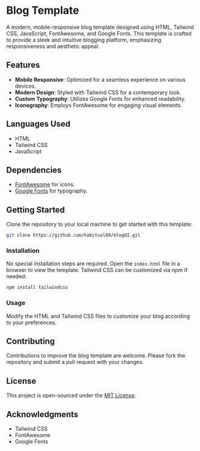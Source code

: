 # Blog Template

A modern, mobile-responsive blog template designed using HTML, Tailwind CSS, JavaScript, FontAwesome, and Google Fonts. This template is crafted to provide a sleek and intuitive blogging platform, emphasizing responsiveness and aesthetic appeal.

## Features

- **Mobile Responsive**: Optimized for a seamless experience on various devices.
- **Modern Design**: Styled with Tailwind CSS for a contemporary look.
- **Custom Typography**: Utilizes Google Fonts for enhanced readability.
- **Iconography**: Employs FontAwesome for engaging visual elements.

## Languages Used

- HTML
- Tailwind CSS
- JavaScript

## Dependencies

- [FontAwesome](https://fontawesome.com/) for icons.
- [Google Fonts](https://fonts.google.com/) for typography.

## Getting Started

Clone the repository to your local machine to get started with this template:

```bash
git clone https://github.com/habitual69/blogUI.git
```

### Installation

No special installation steps are required. Open the `index.html` file in a browser to view the template. Tailwind CSS can be customized via npm if needed:

```bash
npm install tailwindcss
```

### Usage

Modify the HTML and Tailwind CSS files to customize your blog according to your preferences.

## Contributing

Contributions to improve the blog template are welcome. Please fork the repository and submit a pull request with your changes.

## License

This project is open-sourced under the [MIT License](LICENSE).

## Acknowledgments

- Tailwind CSS
- FontAwesome
- Google Fonts